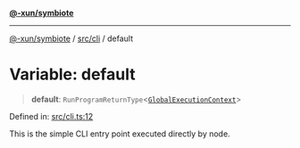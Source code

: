 [**@-xun/symbiote**](../../../README.md)

***

[@-xun/symbiote](../../../README.md) / [src/cli](../README.md) / default

# Variable: default

> **default**: `RunProgramReturnType`\<[`GlobalExecutionContext`](../../configure/type-aliases/GlobalExecutionContext.md)\>

Defined in: [src/cli.ts:12](https://github.com/Xunnamius/symbiote/blob/d58f752a47908197bf2e7050b119b5cca3d1f350/src/cli.ts#L12)

This is the simple CLI entry point executed directly by node.

